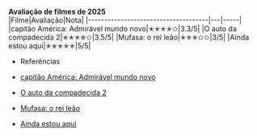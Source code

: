  **Avaliação de filmes de 2025**   
|Filme|Avaliação|Nota|
|-------------------------------------|---|-----|
|capitão América: Admirável mundo novo|✭✭✭✭✩|3.3/5| 
|O auto da compadecida 2|✭✭✭✯✩|3.5/5| 
|Mufasa: o rei leão|✭✭✭✩✩|3/5| 
|Ainda estou aqui|✭✭✭✭✭|5/5| 
- Referências
  
- [capitão América: Admirável mundo novo](https://www.adorocinema.com/filmes/filme-275210/)
- [O auto da compadecida 2](https://www.adorocinema.com/filmes/filme-314577/)
- [Mufasa: o rei leão](https://www.adorocinema.com/filmes/filme-286777/)
- [Ainda estou aqui](https://www.adorocinema.com/filmes/filme-265940/)
